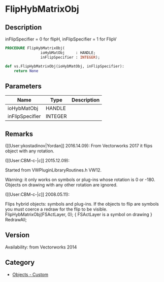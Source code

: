 # FlipHybMatrixObj

## Description
inFlipSpecifier = 0 for flipH, inFlipSpecifier = 1 for FlipV

```pascal
PROCEDURE FlipHybMatrixObj(
				ioHybMatObj     : HANDLE;
				inFlipSpecifier : INTEGER);
```

```python
def vs.FlipHybMatrixObj(ioHybMatObj, inFlipSpecifier):
    return None
```

## Parameters
|Name|Type|Description|
|---|---|---|
|ioHybMatObj|HANDLE|   |
|inFlipSpecifier|INTEGER|   |

## Remarks
([[User:ykostadinov|Yordan]] 2016.14.09): 
From Vectorworks 2017 it flips object with any rotation.

([[User:CBM-c-|_c_]] 2015.12.09): 

Started from VWPluginLibraryRoutines.h VW12.

Warning: it only works on symbols or plug-ins whose rotation is 0 or -180. Objects on drawing with any other rotation are ignored.

([[User:CBM-c-|_c_]] 2008.05.11): 

Flips hybrid objects: symbols and plug-ins. If the objects to flip are symbols you must coerce a redraw for the flip to be visible.
 FlipHybMatrixObj(FSActLayer, 0); { FSActLayer is a symbol on drawing }
 RedrawAll;

## Version
Availability: from Vectorworks 2014

## Category
* [Objects - Custom](../Categories/Objects%20-%20Custom.md)
